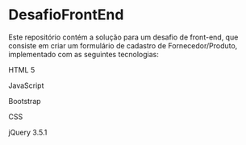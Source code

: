 # DesafioFrontEnd

Este repositório contém a solução para um desafio de front-end, que consiste em criar um formulário de cadastro de Fornecedor/Produto, implementado com as seguintes tecnologias:

HTML 5

JavaScript 

Bootstrap

CSS

jQuery 3.5.1

